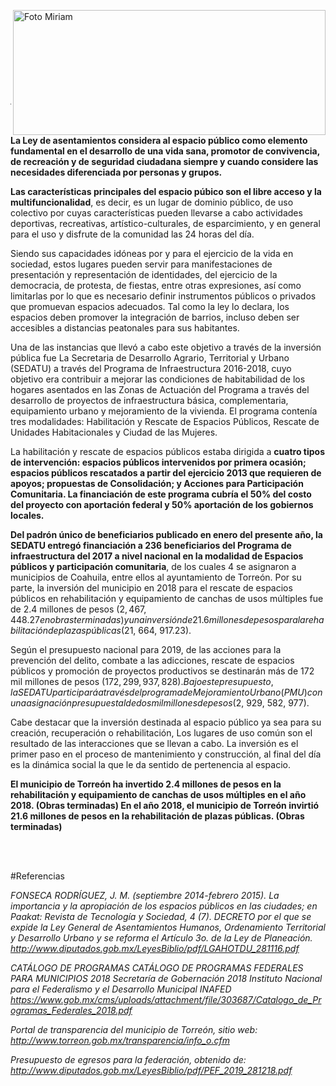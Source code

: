 
<p>
   <a title="ir a Otras Publicaciones" href="http://www.trcimplan.gob.mx/autores/miriam-janeth-gonzalez-quintana.html"><img class="img-responsive contenido-imagen" src="../imagenes/128/lic-miriam-janeth-gonzalez-quintana-top2.png" align="right" alt="Foto Miriam" width="500" height="200"></a>

</p>

</br></br></br></br></br></br></br></br>

---


**La Ley de asentamientos considera al espacio público como elemento fundamental en el desarrollo de una vida sana, promotor de convivencia, de recreación y de seguridad ciudadana siempre y cuando considere las necesidades diferenciada por personas y grupos.**

**Las características principales del espacio púbico son el libre acceso y la multifuncionalidad**, es decir, es un lugar de dominio público, de uso colectivo por cuyas características pueden llevarse a cabo actividades deportivas, recreativas, artístico-culturales, de esparcimiento, y en general para el uso y disfrute de la comunidad las 24 horas del día.

Siendo sus capacidades idóneas por y para el ejercicio de la vida en sociedad, estos lugares pueden servir para manifestaciones de presentación y representación de identidades, del ejercicio de la democracia, de protesta, de fiestas, entre otras expresiones, así como limitarlas por lo que es necesario definir instrumentos públicos o privados que promuevan espacios adecuados. Tal como la ley lo declara, los espacios deben promover la integración de barrios, incluso deben ser accesibles a distancias peatonales para sus habitantes.

Una de las instancias que llevó a cabo este objetivo a través de la inversión pública fue La Secretaria de Desarrollo Agrario, Territorial y Urbano (SEDATU) a través del Programa de Infraestructura 2016-2018, cuyo objetivo era contribuir a mejorar las condiciones de habitabilidad de los hogares asentados en las Zonas de Actuación del Programa a través del desarrollo de proyectos de infraestructura básica, complementaria, equipamiento urbano y mejoramiento de la vivienda. El programa contenía tres modalidades: Habilitación y Rescate de Espacios Públicos, Rescate de Unidades Habitacionales y Ciudad de las Mujeres.

La habilitación y rescate de espacios públicos estaba dirigida a **cuatro tipos de intervención: espacios públicos intervenidos por primera ocasión; espacios públicos rescatados a partir del ejercicio 2013 que requieren de apoyos; propuestas de Consolidación; y Acciones para Participación Comunitaria. La financiación de este programa cubría el 50% del costo del proyecto con aportación federal y 50% aportación de los gobiernos locales.**

**Del padrón único de beneficiarios publicado en enero del presente año, la SEDATU entregó financiación a 236 beneficiarios del Programa de infraestructura del 2017 a nivel nacional en la modalidad de Espacios públicos y participación comunitaria**, de los cuales 4 se asignaron a municipios de Coahuila, entre ellos al ayuntamiento de Torreón.
Por su parte, la inversión del municipio en 2018 para el rescate de espacios públicos en rehabilitación y equipamiento de canchas de usos múltiples fue de 2.4 millones de pesos ($2, 467, 448.27 en obras terminadas) y una inversión de 21.6 millones de pesos para la rehabilitación de plazas públicas ($21, 664, 917.23).

Según el presupuesto nacional para 2019, de las acciones para la prevención del delito, combate a las adicciones, rescate de espacios públicos y promoción de proyectos productivos se destinarán más de 172 mil millones de pesos ($172, 299, 937, 828). Bajo este presupuesto, la SEDATU participará a través del programa de Mejoramiento Urbano (PMU) con una asignación presupuestal de dos mil millones de pesos ($2, 929, 582, 977).

Cabe destacar que la inversión destinada al espacio público ya sea para su creación, recuperación o rehabilitación, Los lugares de uso común son el resultado de las interacciones que se llevan a cabo. La inversión es el primer paso en el proceso de mantenimiento y construcción, al final del día es la dinámica social la que le da sentido de pertenencia al espacio.

**El municipio de Torreón ha invertido 2.4 millones de pesos en la rehabilitación y equipamiento de canchas de usos múltiples en el año 2018. (Obras terminadas)
En el año 2018, el municipio de Torreón invirtió 21.6 millones de pesos en la rehabilitación de plazas públicas. (Obras terminadas)**

</br>
</br>

#Referencias

*FONSECA RODRÍGUEZ, J. M. (septiembre 2014-febrero 2015). La importancia y la apropiación de los espacios públicos en las ciudades; en Paakat: Revista de Tecnología y Sociedad, 4 (7).*
*DECRETO por el que se expide la Ley General de Asentamientos Humanos, Ordenamiento Territorial y Desarrollo Urbano y se reforma el Artículo 3o. de la Ley de Planeación.
http://www.diputados.gob.mx/LeyesBiblio/pdf/LGAHOTDU_281116.pdf*

*CATÁLOGO DE PROGRAMAS CATÁLOGO DE PROGRAMAS FEDERALES PARA MUNICIPIOS 2018*
*Secretaría de Gobernación 2018 Instituto Nacional para el Federalismo y el Desarrollo Municipal INAFED*
*https://www.gob.mx/cms/uploads/attachment/file/303687/Catalogo_de_Programas_Federales_2018.pdf*

*Portal de transparencia del municipio de Torreón, sitio web: http://www.torreon.gob.mx/transparencia/info_o.cfm*

*Presupuesto de egresos para la federación, obtenido de: http://www.diputados.gob.mx/LeyesBiblio/pdf/PEF_2019_281218.pdf*
